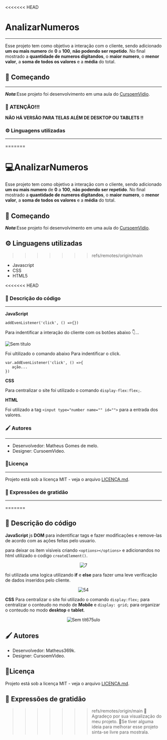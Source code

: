 <<<<<<< HEAD
# AnalizarNumeros
***
Esse projeto tem como objetivo a interação com o cliente, sendo adicionado __um ou mais numero__ de __0__ a __100__, __não podendo ser repetido__. No final mostrado a __quantidade de numeros digitandos__, o __maior numero__, o __menor valor__, a __soma de todos os valores__ e a __média__ do total.

## 🚀 Começando 
***
__*Nota*__:Esse projeto foi desenvolvimento em uma aula do [CursoemVidio](https://youtu.be/1-w1RfGIov4).

### 🛑 ATENÇÃO!!!
__NÃO HÁ VERSÃO PARA TELAS ALÉM DE DESKTOP OU TABLETS !!__

### ⚙️ Linguagens utilizadas
***
=======
# 💻AnalizarNumeros
Esse projeto tem como objetivo a interação com o cliente, sendo adicionado __um ou mais numero__ de __0__ a __100__, __não podendo ser repetido__. No final mostrado a __quantidade de numeros digitandos__, o __maior numero__, o __menor valor__, a __soma de todos os valores__ e a __média__ do total.

## 🚀 Começando 
__*Nota*__:Esse projeto foi desenvolvimento em uma aula do [CursoemVidio](https://youtu.be/1-w1RfGIov4).

## ⚙️ Linguagens utilizadas
>>>>>>> refs/remotes/origin/main
- Javascript
- CSS
- HTML5

<<<<<<< HEAD
### 📑 Descrição do código
***
__JavaScript__
  
```addEvenListener('click', () =>{})```

Para indentificar a interação do cliente com os botões abaixo 👇...

![Sem título](https://github.com/matheus369k/AnalizarNumeros/assets/47065962/244a88d8-f053-4988-924e-f3f96b278c65) 

Foi ultilizado o comando abaixo Para indentificar o click.

```
var.addEvenListener('click', () =>{
   ação...
})
```

__CSS__

Para centralizar o site foi utilizado o comando ```display-flex:flex;```.

__HTML__

Foi utilizado a tag ```<input type="number name="" id="">``` para a entrada dos valores.

### 🖌️ Autores
***
- Desenvolvedor: Matheus Gomes de melo.
- Designer: CursoemVideo.

### 📄Licença
***
Projeto está sob a licença MIT - veja o arquivo [LICENÇA.md](./LICENSE).

### 🎁 Expressões de gratidão 
***
=======
## 📑 Descrição do código
__JavaScript__
js __DOM__ para indentificar tags e fazer  modificações e remove-las de acordo com as ações feitas pelo usuario. 

para deixar os item visiveis  criando ```<options></options>``` e adicionandos no html utilizado o codigo ```createElement()```.
<div align="center">
  
![7](https://github.com/matheus369k/AnalizarNumeros/assets/47065962/f5cc4d25-2436-40d2-996c-7d35f4a9c4c2)</div>

foi utilizada uma logica utilizando __if__ e __else__ para fazer uma leve verificação de dados inseridos pelo cliente.
<div align="center">

![54](https://github.com/matheus369k/AnalizarNumeros/assets/47065962/dfe3e646-d27c-4c99-b4ca-96ca221c01db)</div>
__CSS__
Para centralizar o site foi utilizado o comando ```display:flex;``` para centralizar o conteudo no modo de __Mobile__ e ```display: grid;``` para organizar o conteudo no modo __desktop__ e  __tablet__.
<div align="center">

![Sem tít675ulo](https://github.com/matheus369k/AnalizarNumeros/assets/47065962/cfb2b937-b139-41b3-8dda-a6ae9eecf88b)</div>
## 🖌️ Autores
- Desenvolvedor: Matheus369k.
- Designer: CursoemVideo.

## 📄Licença
Projeto está sob a licença MIT - veja o arquivo [LICENÇA.md](./LICENSE).

## 🎁 Expressões de gratidão 
>>>>>>> refs/remotes/origin/main
🤟Agradeço por sua visualização do meu projeto.
📃Se tiver alguma ideia para melhorar esse projeto sinta-se livre para mostrala.
